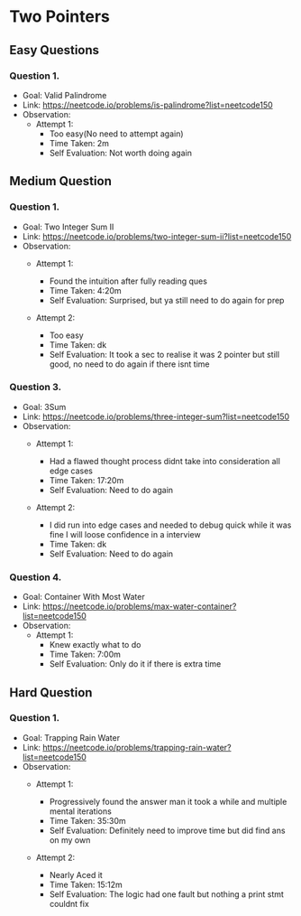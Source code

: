 # Two Pointers

## Easy Questions

### Question 1.
- Goal: Valid Palindrome
- Link: https://neetcode.io/problems/is-palindrome?list=neetcode150
- Observation:
    - Attempt 1:
        - Too easy(No need to attempt again)
        - Time Taken: 2m
        - Self Evaluation: Not worth doing again

## Medium Question

### Question 1.
- Goal: Two Integer Sum II
- Link: https://neetcode.io/problems/two-integer-sum-ii?list=neetcode150
- Observation:
    - Attempt 1:
        - Found the intuition after fully reading ques
        - Time Taken: 4:20m
        - Self Evaluation: Surprised, but ya still need to do again for prep

    - Attempt 2:
        - Too easy
        - Time Taken: dk
        - Self Evaluation: It took a sec to realise it was 2 pointer but still good, no need to do again if there isnt time

### Question 3.
- Goal: 3Sum
- Link: https://neetcode.io/problems/three-integer-sum?list=neetcode150
- Observation:
    - Attempt 1:
        - Had a flawed thought process didnt take into consideration all edge cases
        - Time Taken: 17:20m
        - Self Evaluation: Need to do again

    - Attempt 2:
        - I did run into edge cases and needed to debug quick while it was fine I will loose confidence in a interview
        - Time Taken: dk
        - Self Evaluation: Need to do again

### Question 4.
- Goal: Container With Most Water
- Link: https://neetcode.io/problems/max-water-container?list=neetcode150
- Observation:
    - Attempt 1:
        - Knew exactly what to do
        - Time Taken: 7:00m
        - Self Evaluation: Only do it if there is extra time

## Hard Question

### Question 1.
- Goal: Trapping Rain Water
- Link: https://neetcode.io/problems/trapping-rain-water?list=neetcode150
- Observation:
    - Attempt 1:
        - Progressively found the answer man it took a while and multiple mental iterations
        - Time Taken: 35:30m
        - Self Evaluation: Definitely need to improve time but did find ans on my own

    - Attempt 2:
        - Nearly Aced it
        - Time Taken: 15:12m
        - Self Evaluation: The logic had one fault but nothing a print stmt couldnt fix

